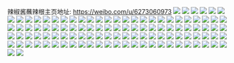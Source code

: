 辣椒酱蘸辣根主页地址: https://weibo.com/u/6273060973 
![](https://wx4.sinaimg.cn/mw2000/006Qx7INly1h9dzcfiwodj30u0140n3w.jpg) 
![](https://wx4.sinaimg.cn/mw2000/006Qx7INly1h9dzcgd1lpj30u014010t.jpg) 
![](https://wx4.sinaimg.cn/mw2000/006Qx7INly1h9dzcf0eo6j30u0140gv5.jpg) 
![](https://wx4.sinaimg.cn/mw2000/006Qx7INly1h9dzcgvausj30u0140n12.jpg) 
![](https://wx4.sinaimg.cn/mw2000/006Qx7INly1h9dzchjbwdj30u00u0jxw.jpg) 
![](https://wx4.sinaimg.cn/mw2000/006Qx7INly1h99l104eyuj31sc2dsh4q.jpg) 
![](https://wx4.sinaimg.cn/mw2000/006Qx7INly1h99l0zgwokj31sc2dsb29.jpg) 
![](https://wx4.sinaimg.cn/mw2000/006Qx7INly1h92gyzlve3j30u014043k.jpg) 
![](https://wx4.sinaimg.cn/mw2000/006Qx7INly1h8zwiwom94j30u0140wj9.jpg) 
![](https://wx4.sinaimg.cn/mw2000/006Qx7INly1h8vcprcv2qj31400u0q7p.jpg) 
![](https://wx4.sinaimg.cn/mw2000/006Qx7INly1h8vcprrz84j31400u0afy.jpg) 
![](https://wx4.sinaimg.cn/mw2000/006Qx7INly1h8vcpsagh6j31400u0n5t.jpg) 
![](https://wx4.sinaimg.cn/mw2000/006Qx7INly1h8t7itojgyj30u0142tf5.jpg) 
![](https://wx4.sinaimg.cn/mw2000/006Qx7INly1h8t7iu6yxoj30u0140n17.jpg) 
![](https://wx4.sinaimg.cn/mw2000/006Qx7INly1h8t7iuort7j30u0140n1i.jpg) 
![](https://wx4.sinaimg.cn/mw2000/006Qx7INly1h8hnr9aa3xj30u0140gti.jpg) 
![](https://wx4.sinaimg.cn/mw2000/006Qx7INly1h8ew1lq16jj30u0140tj3.jpg) 
![](https://wx4.sinaimg.cn/mw2000/006Qx7INly1h84dt1mai2j30u014079g.jpg) 
![](https://wx4.sinaimg.cn/mw2000/006Qx7INly1h84dt1vokyj30u01400xg.jpg) 
![](https://wx4.sinaimg.cn/mw2000/006Qx7INly1h82s616j8qj30u00u0dnl.jpg) 
![](https://wx4.sinaimg.cn/mw2000/006Qx7INly1h82s61jvt6j30u014011q.jpg) 
![](https://wx4.sinaimg.cn/mw2000/006Qx7INly1h82s61snwwj30u0140wjt.jpg) 
![](https://wx4.sinaimg.cn/mw2000/006Qx7INly1h82s6248svj30u014079z.jpg) 
![](https://wx4.sinaimg.cn/mw2000/006Qx7INly1h7xx3nbouqj30u0140dnp.jpg) 
![](https://wx4.sinaimg.cn/mw2000/006Qx7INly1h7xx3nrpubj30u0140q8h.jpg) 
![](https://wx4.sinaimg.cn/mw2000/006Qx7INly1h7xx3mspxbj30u0140wk9.jpg) 
![](https://wx4.sinaimg.cn/mw2000/006Qx7INly1h7xx3ob8j6j30u0140ahi.jpg) 
![](https://wx4.sinaimg.cn/mw2000/006Qx7INly1h7xx66cli1j30u0140gtx.jpg) 
![](https://wx4.sinaimg.cn/mw2000/006Qx7INly1h7vrgn2wedj30u10u0jw9.jpg) 
![](https://wx4.sinaimg.cn/mw2000/006Qx7INly1h7u488wnq4j30u01sx0vi.jpg) 
![](https://wx4.sinaimg.cn/mw2000/006Qx7INly1h7t33iltibj30u01hc7df.jpg) 
![](https://wx4.sinaimg.cn/mw2000/006Qx7INly1h7qxt50tyuj30u01400zr.jpg) 
![](https://wx4.sinaimg.cn/mw2000/006Qx7INly1h7qxt4lbelj30u0140ahe.jpg) 
![](https://wx4.sinaimg.cn/mw2000/006Qx7INly1h7qxt5dzk9j30u0140jyc.jpg) 
![](https://wx4.sinaimg.cn/mw2000/006Qx7INly1h7qxt5si2lj30u0140dkt.jpg) 
![](https://wx4.sinaimg.cn/mw2000/006Qx7INly1h7qxt6641dj30u01hdteq.jpg) 
![](https://wx4.sinaimg.cn/mw2000/006Qx7INly1h7b1vqo0vhj32c034045p.jpg) 
![](https://wx4.sinaimg.cn/mw2000/006Qx7INly1h7b1vyhkpgj31pt2aex6p.jpg) 
![](https://wx4.sinaimg.cn/mw2000/006Qx7INly1h7apkcbw86j323t2y4hdt.jpg) 
![](https://wx4.sinaimg.cn/mw2000/006Qx7INly1h78bi0mk0ij31y42lhb2b.jpg) 
![](https://wx4.sinaimg.cn/mw2000/006Qx7INly1h78bi3uuj2j31ou294u0x.jpg) 
![](https://wx4.sinaimg.cn/mw2000/006Qx7INly1h78bhuxoo2j329t312ka1.jpg) 
![](https://wx4.sinaimg.cn/mw2000/006Qx7INly1h78bi7f11ij31hd2gzqv5.jpg) 
![](https://wx4.sinaimg.cn/mw2000/006Qx7INly1h78bigt018j32c03407wk.jpg) 
![](https://wx4.sinaimg.cn/mw2000/006Qx7INly1h77nslwaouj30te0qadgg.jpg) 
![](https://wx4.sinaimg.cn/mw2000/006Qx7INly1h77n87qbgrj30wi17cdhk.jpg) 
![](https://wx4.sinaimg.cn/mw2000/006Qx7INly1h71ousw5a4j30u0140gnd.jpg) 
![](https://wx4.sinaimg.cn/mw2000/006Qx7INly1h7060tz1gaj31sc2dsb29.jpg) 
![](https://wx4.sinaimg.cn/mw2000/006Qx7INly1h6x09cudqgj30u0140n6v.jpg) 
![](https://wx4.sinaimg.cn/mw2000/006Qx7INly1h6x09dbvv4j30u0140418.jpg) 
![](https://wx4.sinaimg.cn/mw2000/006Qx7INly1h6x09duovsj30u0140dll.jpg) 
![](https://wx4.sinaimg.cn/mw2000/006Qx7INly1h6x0bgbcupj30u0140jsw.jpg) 
![](https://wx4.sinaimg.cn/mw2000/006Qx7INly1h6usxidb7gj31sc2dsnpd.jpg) 
![](https://wx4.sinaimg.cn/mw2000/006Qx7INly1h6u7hnm43fj32c03407wh.jpg) 
![](https://wx4.sinaimg.cn/mw2000/006Qx7INly1h6u7hmo4tnj32c0340e81.jpg) 
![](https://wx4.sinaimg.cn/mw2000/006Qx7INly1h6u7hoflhzj32c0340qv5.jpg) 
![](https://wx4.sinaimg.cn/mw2000/006Qx7INly1h6u7hpef1uj32c03401ky.jpg) 
![](https://wx4.sinaimg.cn/mw2000/006Qx7INly1h6u7hr8zp9j32c03404qq.jpg) 
![](https://wx4.sinaimg.cn/mw2000/006Qx7INly1h6u7hs1izkj32c0340u0x.jpg) 
![](https://wx4.sinaimg.cn/mw2000/006Qx7INly1h6u7hso8zcj32c0340npd.jpg) 
![](https://wx4.sinaimg.cn/mw2000/006Qx7INly1h6u7ht8tv8j31su2p9hdt.jpg) 
![](https://wx4.sinaimg.cn/mw2000/006Qx7INly1h6u7hqeg8oj32c0340kjl.jpg) 
![](https://wx4.sinaimg.cn/mw2000/006Qx7INly1h6jv5nled6j31sc2dse81.jpg) 
![](https://wx4.sinaimg.cn/mw2000/006Qx7INly1h6jv5p5xncj31sc2dsnpd.jpg) 
![](https://wx4.sinaimg.cn/mw2000/006Qx7INly1h6jv5md5cej31sb1sb7wh.jpg) 
![](https://wx4.sinaimg.cn/mw2000/006Qx7INly1h6jv5qc7y2j31sc2ds1kx.jpg) 
![](https://wx4.sinaimg.cn/mw2000/006Qx7INly1h6jv5scs3bj31sc2dsqv5.jpg) 
![](https://wx4.sinaimg.cn/mw2000/006Qx7INly1h6jdyljoebj32c0340u0y.jpg) 
![](https://wx4.sinaimg.cn/mw2000/006Qx7INly1h6jdye7dyej32c0340jy2.jpg) 
![](https://wx4.sinaimg.cn/mw2000/006Qx7INly1h6jdysr1nxj32c0340u0y.jpg) 
![](https://wx4.sinaimg.cn/mw2000/006Qx7INly1h6imfgrgu3j33402c0hdw.jpg) 
![](https://wx4.sinaimg.cn/mw2000/006Qx7INly1h6imdug58pj33402c07wl.jpg) 
![](https://wx4.sinaimg.cn/mw2000/006Qx7INly1h6imemsjz1j31b92c0qas.jpg) 
![](https://wx4.sinaimg.cn/mw2000/006Qx7INly1h6imcy8lwdj32892z0hdt.jpg) 
![](https://wx4.sinaimg.cn/mw2000/006Qx7INly1h6imd4kaz2j32c03404qp.jpg) 
![](https://wx4.sinaimg.cn/mw2000/006Qx7INly1h6ime3nq43j313p1qnhdt.jpg) 
![](https://wx4.sinaimg.cn/mw2000/006Qx7INly1h6imdfjr47j31kz2tanfy.jpg) 
![](https://wx4.sinaimg.cn/mw2000/006Qx7INly1h6bp8m0xenj31r033zqv5.jpg) 
![](https://wx4.sinaimg.cn/mw2000/006Qx7INly1h68wzoyv9cj31sc2ds7wh.jpg) 
![](https://wx4.sinaimg.cn/mw2000/006Qx7INly1h68wzpibjqj31sc2ds7wh.jpg) 
![](https://wx4.sinaimg.cn/mw2000/006Qx7INly1h68wzq0n0fj31sc2ds4qp.jpg) 
![](https://wx4.sinaimg.cn/mw2000/006Qx7INly1h68wzoh5baj31sc2ds4qp.jpg) 
![](https://wx4.sinaimg.cn/mw2000/006Qx7INly1h5trg5e0txj32c0340np6.jpg) 
![](https://wx4.sinaimg.cn/mw2000/006Qx7INly1h5trg62szgj32c0340u00.jpg) 
![](https://wx4.sinaimg.cn/mw2000/006Qx7INly1h5trgakd8nj32c02c0b2a.jpg) 
![](https://wx4.sinaimg.cn/mw2000/006Qx7INly1h5qpebmkkwj32c03404qq.jpg) 
![](https://wx4.sinaimg.cn/mw2000/006Qx7INly1h5qpect1uqj31ky23y4qp.jpg) 
![](https://wx4.sinaimg.cn/mw2000/006Qx7INly1h5qpe43kagj32c0340hdu.jpg) 
![](https://wx4.sinaimg.cn/mw2000/006Qx7INly1h5qpem0gjvj326m2wt7wi.jpg) 
![](https://wx4.sinaimg.cn/mw2000/006Qx7INly1h5qpengz8cj32c0340hdt.jpg) 
![](https://wx4.sinaimg.cn/mw2000/006Qx7INly1h5qpepiliej32c0340u0x.jpg) 
![](https://wx4.sinaimg.cn/mw2000/006Qx7INly1h5np3pp9m7j31401hck69.jpg) 
![](https://wx4.sinaimg.cn/mw2000/006Qx7INly1h5np41vwnoj31o0280hdt.jpg) 
![](https://wx4.sinaimg.cn/mw2000/006Qx7INly1h4db41ud8yj32c0340e83.jpg) 
![](https://wx4.sinaimg.cn/mw2000/006Qx7INly1h4db4ftwdjj32c0340e83.jpg) 
![](https://wx4.sinaimg.cn/mw2000/006Qx7INly1h4a3y9mn6nj30tx1afkbl.jpg) 
![](https://wx4.sinaimg.cn/mw2000/006Qx7INly1h46me3nq1uj30u0140wl3.jpg) 
![](https://wx4.sinaimg.cn/mw2000/006Qx7INly1h41w6sveivj31sc2dshdt.jpg) 
![](https://wx4.sinaimg.cn/mw2000/006Qx7INly1h41w6ui96zj31sc2ds7wh.jpg) 
![](https://wx4.sinaimg.cn/mw2000/006Qx7INly1h3wfbgopsdj32c0340hdt.jpg) 
![](https://wx4.sinaimg.cn/mw2000/006Qx7INly1h3wfbhghmtj31r03401kx.jpg) 
![](https://wx4.sinaimg.cn/mw2000/006Qx7INly1h3t11dksdij31oh28nkgd.jpg) 
![](https://wx4.sinaimg.cn/mw2000/006Qx7INly1h3t11cauumj325x2vwhcc.jpg) 
![](https://wx4.sinaimg.cn/mw2000/006Qx7INly1h3t11cxn1cj319j28y1kx.jpg) 
![](https://wx4.sinaimg.cn/mw2000/006Qx7INly1h3t13oc8aoj31ji220hdt.jpg) 
![](https://wx4.sinaimg.cn/mw2000/006Qx7INly1h3rekr92fxj30u01hdtep.jpg) 
![](https://wx4.sinaimg.cn/mw2000/006Qx7INly1h313r9ykitj31sc2dsnpe.jpg) 
![](https://wx4.sinaimg.cn/mw2000/006Qx7INly1h2ykxh59q0j32c0345x6q.jpg) 
